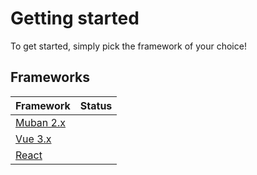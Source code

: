 # Getting started
To get started, simply pick the framework of your choice!

## Frameworks

| Framework        | Status           | 
| ------------- | ------------- | 
| [Muban 2.x](/guide/muban/)      | <Badge text="In progress" /> |
| [Vue 3.x](/guide/vue/)      | <Badge text="todo" type="warning" /> |
| [React](/guide/react/)       | <Badge text="todo" type="warning" /> |